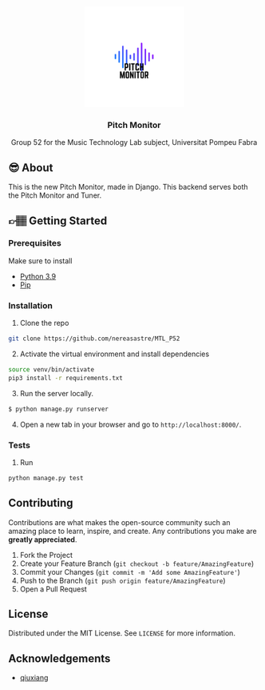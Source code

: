 <!-- PROJECT LOGO -->
<br />
<p align="center">
 <a href="https://github.com/nereasastre/MTL_P52">
    <img src="pitch.png" alt="Logo" height="200px">
  </a>
  <h3 align="center">Pitch Monitor</h3>

  <p align="center">
    Group 52 for the Music Technology Lab subject, Universitat Pompeu Fabra
  </p>
</p>


<!-- About the project -->

## 😎 About

This is the new Pitch Monitor, made in Django. This backend serves both the Pitch Monitor and Tuner.

## 👉🏽 Getting Started

### Prerequisites

Make sure to install

- [Python 3.9](https://www.python.org/downloads/release/python-390/)
- [Pip](https://pip.pypa.io/en/stable/installation/)

### Installation

1. Clone the repo

```sh
git clone https://github.com/nereasastre/MTL_P52
```

2. Activate the virtual environment and install dependencies

```sh
source venv/bin/activate
pip3 install -r requirements.txt
```

3. Run the server locally.

```sh
$ python manage.py runserver
```

4. Open a new tab in your browser and go to `http://localhost:8000/`.

### Tests

1. Run

```sh
python manage.py test
```

<!-- CONTRIBUTING -->
## Contributing

Contributions are what makes the open-source community such an amazing place to learn, inspire, and create. Any contributions you make are **greatly appreciated**.

1. Fork the Project
2. Create your Feature Branch (`git checkout -b feature/AmazingFeature`)
3. Commit your Changes (`git commit -m 'Add some AmazingFeature'`)
4. Push to the Branch (`git push origin feature/AmazingFeature`)
5. Open a Pull Request



<!-- LICENSE -->
## License

Distributed under the MIT License. See `LICENSE` for more information.


<!-- ACKNOWLEDGEMENTS -->
## Acknowledgements
* [qiuxiang](https://github.com/qiuxiang/tuner)